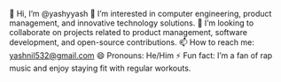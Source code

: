 👋 Hi, I’m @yashyyash
👀 I’m interested in computer engineering, product management, and innovative technology solutions.
💞️ I’m looking to collaborate on projects related to product management, software development, and open-source contributions.
📫 How to reach me: yashnil532@gmail.com
😄 Pronouns: He/Him
⚡ Fun fact: I’m a fan of rap music and enjoy staying fit with regular workouts.
<!---
yashyyash/yashyyash is a ✨ special ✨ repository because its `README.md` (this file) appears on your GitHub profile.
You can click the Preview link to take a look at your changes.
--->
